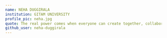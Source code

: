 ```yaml
---
name: NEHA DUGGIRALA
institution: GITAM UNIVERSITY
profile_pic: neha.jpg
quote: The real power comes when everyone can create together, collaborate, share and build on each other’s work. In all walks of life, we see the power of communities.
github_user: neha-duggirala
---
```

